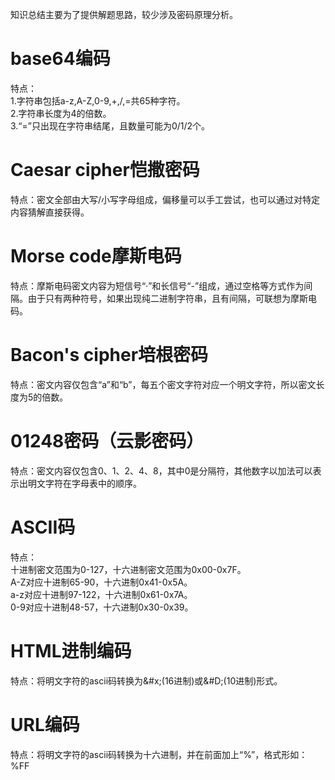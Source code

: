 知识总结主要为了提供解题思路，较少涉及密码原理分析。
# base64编码
特点：  
1.字符串包括a-z,A-Z,0-9,+,/,=共65种字符。  
2.字符串长度为4的倍数。  
3.“=”只出现在字符串结尾，且数量可能为0/1/2个。

# Caesar cipher恺撒密码
特点：密文全部由大写/小写字母组成，偏移量可以手工尝试，也可以通过对特定内容猜解直接获得。

# Morse code摩斯电码
特点：摩斯电码密文内容为短信号“·”和长信号“-”组成，通过空格等方式作为间隔。由于只有两种符号，如果出现纯二进制字符串，且有间隔，可联想为摩斯电码。

# Bacon's cipher培根密码
特点：密文内容仅包含“a”和“b”，每五个密文字符对应一个明文字符，所以密文长度为5的倍数。

# 01248密码（云影密码）
特点：密文内容仅包含0、1、2、4、8，其中0是分隔符，其他数字以加法可以表示出明文字符在字母表中的顺序。

# ASCII码
特点：  
十进制密文范围为0-127，十六进制密文范围为0x00-0x7F。  
A-Z对应十进制65-90，十六进制0x41-0x5A。  
a-z对应十进制97-122，十六进制0x61-0x7A。  
0-9对应十进制48-57，十六进制0x30-0x39。

# HTML进制编码
特点：将明文字符的ascii码转换为&#x;(16进制)或&#D;(10进制)形式。

# URL编码
特点：将明文字符的ascii码转换为十六进制，并在前面加上“%”，格式形如：%FF
